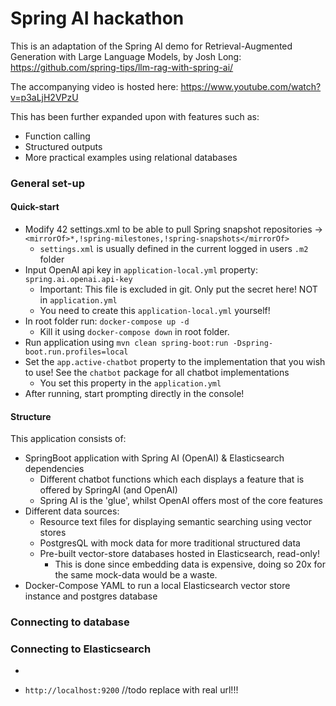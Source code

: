 # Spring AI hackathon

This is an adaptation of the Spring AI demo for Retrieval-Augmented Generation with Large Language Models, by Josh Long:
https://github.com/spring-tips/llm-rag-with-spring-ai/

The accompanying video is hosted here: https://www.youtube.com/watch?v=p3aLjH2VPzU

This has been further expanded upon with features such as:

+ Function calling
+ Structured outputs
+ More practical examples using relational databases

### General set-up

#### Quick-start

+ Modify 42 settings.xml to be able to pull Spring snapshot repositories -> `<mirrorOf>*,!spring-milestones,!spring-snapshots</mirrorOf>`
    + `settings.xml` is usually defined in the current logged in users `.m2` folder
+ Input OpenAI api key in `application-local.yml` property: `spring.ai.openai.api-key`
    + Important: This file is excluded in git. Only put the secret here! NOT in `application.yml`
    + You need to create this `application-local.yml` yourself!
+ In root folder run: `docker-compose up -d`
    + Kill it using `docker-compose down` in root folder.
+ Run application using `mvn clean spring-boot:run -Dspring-boot.run.profiles=local`
+ Set the `app.active-chatbot` property to the implementation that you wish to use! See the `chatbot` package for all chatbot implementations
    + You set this property in the `application.yml`
+ After running, start prompting directly in the console!

#### Structure

This application consists of:

+ SpringBoot application with Spring AI (OpenAI) & Elasticsearch dependencies
  + Different chatbot functions which each displays a feature that is offered by SpringAI (and OpenAI)
  + Spring AI is the 'glue', whilst OpenAI offers most of the core features
+ Different data sources:
  + Resource text files for displaying semantic searching using vector stores
  + PostgresQL with mock data for more traditional structured data
  + Pre-built vector-store databases hosted in Elasticsearch, read-only!
    + This is done since embedding data is expensive, doing so 20x for the same mock-data would be a waste.
+ Docker-Compose YAML to run a local Elasticsearch vector store instance and postgres database

### Connecting to database

### Connecting to Elasticsearch
- 

- `http://localhost:9200` //todo replace with real url!!!